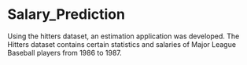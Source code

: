 # Salary_Prediction
Using the hitters dataset, an estimation application was developed.
The Hitters dataset contains certain statistics and salaries of Major League Baseball players from 1986 to 1987.
